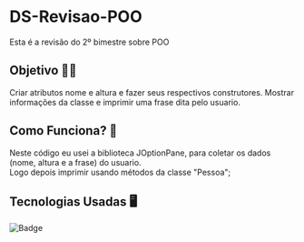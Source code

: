 # DS-Revisao-POO

Esta é a revisão do 2º bimestre sobre POO

## Objetivo 👨‍🎓

Criar atributos nome e altura e fazer seus respectivos construtores. Mostrar informações da classe e imprimir uma frase dita pelo usuario.<br>

## Como Funciona? 💭

Neste código eu usei a biblioteca JOptionPane, para coletar os dados (nome, altura e a frase) do usuario. <br>
Logo depois imprimir usando métodos da classe "Pessoa";

## Tecnologias Usadas 🖥️

![Badge](https://img.shields.io/static/v1?label=&message=Java&color=FF4040&style=for-the-badge)
